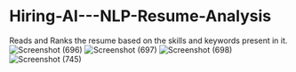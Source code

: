# Hiring-AI---NLP-Resume-Analysis
Reads and Ranks the resume based on the skills and keywords present in it.
![Screenshot (696)](https://github.com/nian-15/Hiring-AI---NLP-Resume-Analysis/assets/111363516/73d7709b-3921-4a30-b3f1-71ba6583bd64)
![Screenshot (697)](https://github.com/nian-15/Hiring-AI---NLP-Resume-Analysis/assets/111363516/3daada2c-998d-4dbe-aa81-95f3c2e10101)
![Screenshot (698)](https://github.com/nian-15/Hiring-AI---NLP-Resume-Analysis/assets/111363516/bdbb213a-e7ee-4e7d-a9e5-bd349f2a4b44)
![Screenshot (745)](https://github.com/nian-15/Hiring-AI---NLP-Resume-Analysis/assets/111363516/41a72bb4-3674-429c-a2ae-9cda328f34fc)
